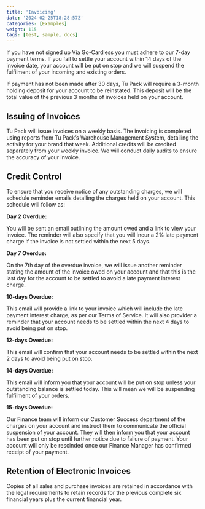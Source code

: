```yaml
---
title: 'Invoicing'
date: '2024-02-25T18:28:57Z'
categories: [Examples]
weight: 115
tags: [test, sample, docs]
---
```


If you have not signed up Via Go-Cardless you must adhere to our 7-day payment terms. If you fail to settle
your account within 14 days of the invoice date, your account will be put on stop and we will suspend the
fulfilment of your incoming and existing orders. 

If payment has not been made after 30 days, Tu Pack will require a 3-month holding deposit for your account to be reinstated. This deposit will be the total value of the previous 3 months of invoices held on your account.

## Issuing of Invoices
Tu Pack will issue invoices on a weekly basis. The invoicing is completed using reports from Tu Pack’s
Warehouse Management System, detailing the activity for your brand that week. Additional credits will be
credited separately from your weekly invoice. We will conduct daily audits to ensure the accuracy of your
invoice.

## Credit Control
To ensure that you receive notice of any outstanding charges, we will schedule reminder emails detailing the
charges held on your account. This schedule will follow as:

**Day 2 Overdue:**

You will be sent an email outlining the amount owed and a link to view your invoice. The reminder will also
specify that you will incur a 2% late payment charge if the invoice is not settled within the next 5 days.

**Day 7 Overdue:**

On the 7th day of the overdue invoice, we will issue another reminder stating the amount of the invoice owed
on your account and that this is the last day for the account to be settled to avoid a late payment interest
charge.

**10-days Overdue:**

This email will provide a link to your invoice which will include the late payment interest charge, as per our
Terms of Service. It will also provider a reminder that your account needs to be settled within the next 4 days
to avoid being put on stop.

**12-days Overdue:**

This email will confirm that your account needs to be settled within the next 2 days to avoid being put on stop.

**14-days Overdue:**

This email will inform you that your account will be put on stop unless your outstanding balance is settled
today. This will mean we will be suspending fulfilment of your orders.

**15-days Overdue:**

Our Finance team will inform our Customer Success department of the charges on your account and instruct
them to communicate the official suspension of your account. They will then inform you that your account
has been put on stop until further notice due to failure of payment. Your account will only be rescinded once
our Finance Manager has confirmed receipt of your payment.

## Retention of Electronic Invoices
Copies of all sales and purchase invoices are retained in accordance with the legal requirements to retain
records for the previous complete six financial years plus the current financial year.
